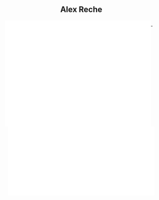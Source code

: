 <h2 align="center"> Alex Reche </h2>

<!--
<h5 align="center">
  <a href="https://areche.github.io">BLOG</a> ∙
</h5>
-->

<p align="center">
  <a href="https://github.com/areche">
    <img width="400" align="top" src="https://github.com/areche/areche/blob/main/metrics.left.svg" />
  </a>
  &emsp;
  <a href="https://github.com/areche">
    <img width="400" align="top" src="https://github.com/areche/areche/blob/main/metrics.right.svg" />
  </a>
</p>

